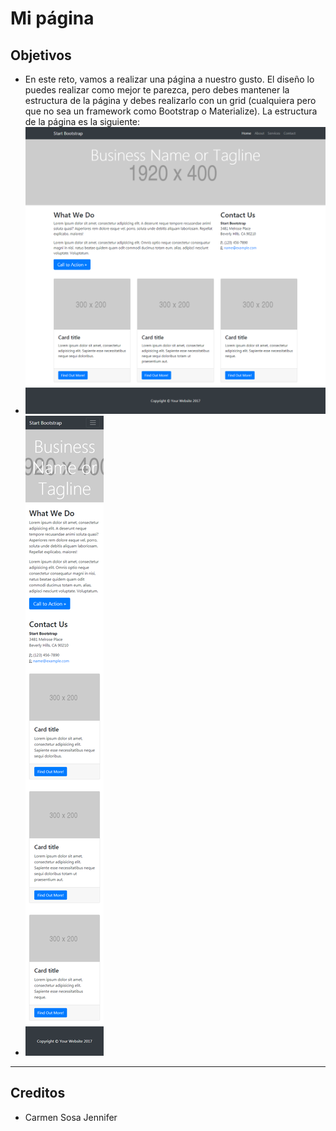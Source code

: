 ﻿# **Mi página**

## **Objetivos**

* En este reto, vamos a realizar una página a nuestro gusto.
El diseño lo puedes realizar como mejor te parezca, pero debes mantener la estructura de la página
 y debes realizarlo con un grid (cualquiera pero que no sea un framework como Bootstrap o Materialize). 
La estructura de la página es la siguiente:
*  ![Mi_pagina](assets/docs/desktop.png)
*  ![Mi_pagina](assets/docs/responsive.png)

***

## Creditos
* Carmen Sosa Jennifer
